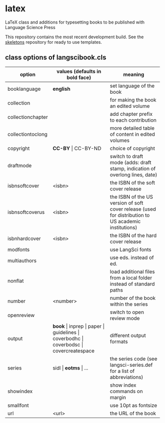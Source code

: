 # latex

LaTeX class and additions for typesetting books to be published with Language Science Press

This repository contains the most recent development build. See the [skeletons](https://github.com/langsci/latex-skeletons) repository for ready to use templates.

## class options of langscibook.cls

option | values (defaults in bold face) | meaning
-------|--------|---------
booklanguage | **english** | set language of the book
collection | | for making the book an edited volume
collectionchapter | | add chapter prefix to each contribution
collectiontoclong | | more detailed table of content in edited volumes
copyright | **CC-BY** \| CC-BY-ND | choice of copyright
draftmode | | switch to draft mode (adds: draft stamp, indication of overlong lines, date) 
isbnsoftcover | \<isbn\> | the ISBN of the soft cover release
isbnsoftcoverus | \<isbn\> | the ISBN of the US version of soft cover release (used for distribution to US academic institutions)
isbnhardcover | \<isbn\> | the ISBN of the hard cover release 
modfonts |  | use LangSci fonts
multiauthors |  | use eds. instead of ed.
nonflat |  | load additional files from a local folder instead of standard paths
number | \<number\> | number of the book within the series
openreview | | switch to open review mode
output |  **book** \| inprep \| paper \| guidelines  \| coverbodhc \| coverbodsc \| covercreatespace | different output formats
series | sidl \| **eotms** \| ... | the series code (see langsci-series.def for a list of abbreviations)
showindex | | show index commands on margin
smallfont | | use 10pt as fontsize
url | \<url\> | the URL of the book 
